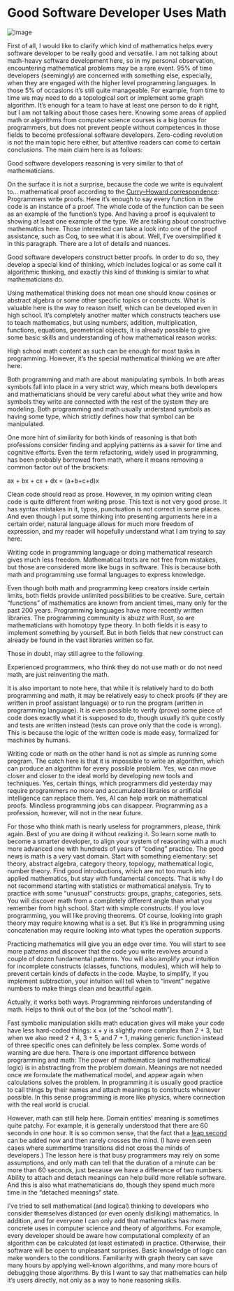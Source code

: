 # Good Software Developer Uses Math

![image](https://miro.medium.com/max/700/0*aMbj9aUh2loFsNgo)

First of all, I would like to clarify which kind of mathematics helps every software developer to be really good and versatile. I am not talking about math-heavy software development here, so in my personal observation, encountering mathematical problems may be a rare event. 95% of time developers (seemingly) are concerned with something else, especially, when they are engaged with the higher level programming languages. In those 5% of occasions it’s still quite manageable. For example, from time to time we may need to do a topological sort or implement some graph algorithm. It’s enough for a team to have at least one person to do it right, but I am not talking about those cases here. Knowing some areas of applied math or algorithms from computer science courses is a big bonus for programmers, but does not prevent people without competences in those fields to become professional software developers. Zero-coding revolution is not the main topic here either, but attentive readers can come to certain conclusions. The main claim here is as follows:

Good software developers reasoning is very similar to that of mathematicians.

On the surface it is not a surprise, because the code we write is equivalent to… mathematical proof according to the [Curry–Howard correspondence](https://en.wikipedia.org/wiki/Curry%E2%80%93Howard_correspondence): Programmers write proofs. Here it’s enough to say every function in the code is an instance of a proof. The whole code of the function can be seen as an example of the function’s type. And having a proof is equivalent to showing at least one example of the type. We are talking about constructive mathematics here. Those interested can take a look into one of the proof assistance, such as Coq, to see what it is about. Well, I’ve oversimplified it in this paragraph. There are a lot of details and nuances.

Good software developers construct better proofs. In order to do so, they develop a special kind of thinking, which includes logical or as some call it algorithmic thinking, and exactly this kind of thinking is similar to what mathematicians do.

Using mathematical thinking does not mean one should know cosines or abstract algebra or some other specific topics or constructs. What is valuable here is the way to reason itself, which can be developed even in high school. It’s completely another matter which constructs teachers use to teach mathematics, but using numbers, addition, multiplication, functions, equations, geometrical objects, it is already possible to give some basic skills and understanding of how mathematical reason works.

High school math content as such can be enough for most tasks in programming. However, it’s the special mathematical thinking we are after here.


Both programming and math are about manipulating symbols. In both areas symbols fall into place in a very strict way, which means both developers and mathematicians should be very careful about what they write and how symbols they write are connected with the rest of the system they are modeling. Both programming and math usually understand symbols as having some type, which strictly defines how that symbol can be manipulated.

One more hint of similarity for both kinds of reasoning is that both professions consider finding and applying patterns as a saver for time and cognitive efforts. Even the term refactoring, widely used in programming, has been probably borrowed from math, where it means removing a common factor out of the brackets:

ax + bx + cx + dx = (a+b+c+d)x

Clean code should read as prose. However, in my opinion writing clean code is quite different from writing prose. This text is not very good prose. It has syntax mistakes in it, typos, punctuation is not correct in some places. And even though I put some thinking into presenting arguments here in a certain order, natural language allows for much more freedom of expression, and my reader will hopefully understand what I am trying to say here.

Writing code in programming language or doing mathematical research gives much less freedom. Mathematical texts are not free from mistakes, but those are considered more like bugs in software. This is because both math and programming use formal languages to express knowledge.

Even though both math and programming keep creators inside certain limits, both fields provide unlimited possibilities to be creative. Sure, certain “functions” of mathematics are known from ancient times, many only for the past 200 years. Programming languages have more recently written libraries. The programming community is abuzz with Rust, so are mathematicians with homotopy type theory. In both fields it is easy to implement something by yourself. But in both fields that new construct can already be found in the vast libraries written so far.

Those in doubt, may still agree to the following:

Experienced programmers, who think they do not use math or do not need math, are just reinventing the math.

It is also important to note here, that while it is relatively hard to do both programming and math, it may be relatively easy to check proofs (if they are written in proof assistant language) or to run the program (written in programming language). It is even possible to verify (prove) some piece of code does exactly what it is supposed to do, though usually it’s quite costly and tests are written instead (tests can prove only that the code is wrong). This is because the logic of the written code is made easy, formalized for machines by humans.

Writing code or math on the other hand is not as simple as running some program. The catch here is that it is impossible to write an algorithm, which can produce an algorithm for every possible problem. Yes, we can move closer and closer to the ideal world by developing new tools and techniques. Yes, certain things, which programmers did yesterday may require programmers no more and accumulated libraries or artificial intelligence can replace them. Yes, AI can help work on mathematical proofs. Mindless programming jobs can disappear. Programming as a profession, however, will not in the near future.

For those who think math is nearly useless for programmers, please, think again. Best of you are doing it without realizing it. So learn some math to become a smarter developer, to align your system of reasoning with a much more advanced one with hundreds of years of “coding” practice. The good news is math is a very vast domain. Start with something elementary: set theory, abstract algebra, category theory, topology, mathematical logic, number theory. Find good introductions, which are not too much into applied mathematics, but stay with fundamental concepts. That is why I do not recommend starting with statistics or mathematical analysis. Try to practice with some “unusual” constructs: groups, graphs, categories, sets. You will discover math from a completely different angle than what you remember from high school. Start with simple constructs. If you love programming, you will like proving theorems. Of course, looking into graph theory may require knowing what is a set. But it’s like in programming using concatenation may require looking into what types the operation supports.

Practicing mathematics will give you an edge over time. You will start to see more patterns and discover that the code you write revolves around a couple of dozen fundamental patterns. You will also amplify your intuition for incomplete constructs (classes, functions, modules), which will help to prevent certain kinds of defects in the code. Maybe, to simplify, if you implement subtraction, your intuition will tell when to “invent” negative numbers to make things clean and beautiful again.

Actually, it works both ways. Programming reinforces understanding of math. Helps to think out of the box (of the “school math”).


Fast symbolic manipulation skills math education gives will make your code have less hard-coded things: x + y is slightly more complex than 2 + 3, but when we also need 2 + 4, 3 + 5, and 7 + 1, making generic function instead of three specific ones can definitely be less complex. Some words of warning are due here. There is one important difference between programming and math: The power of mathematics (and mathematical logic) is in abstracting from the problem domain. Meanings are not needed once we formulate the mathematical model, and appear again when calculations solves the problem. In programming it is usually good practice to call things by their names and attach meanings to constructs whenever possible. In this sense programming is more like physics, where connection with the real world is crucial.

However, math can still help here. Domain entities’ meaning is sometimes quite patchy. For example, it is generally understood that there are 60 seconds in one hour. It is so common sense, that the fact that a [leap second](https://en.wikipedia.org/wiki/Leap_second) can be added now and then rarely crosses the mind. (I have even seen cases where summertime transitions did not cross the minds of developers.) The lesson here is that busy programmers may rely on some assumptions, and only math can tell that the duration of a minute can be more than 60 seconds, just because we have a difference of two numbers. Ability to attach and detach meanings can help build more reliable software. And this is also what mathematicians do, though they spend much more time in the “detached meanings” state.

I’ve tried to sell mathematical (and logical) thinking to developers who consider themselves distanced (or even openly disliking) mathematics. In addition, and for everyone I can only add that mathematics has more concrete uses in computer science and theory of algorithms. For example, every developer should be aware how computational complexity of an algorithm can be calculated (at least estimated) in practice. Otherwise, their software will be open to unpleasant surprises. Basic knowledge of logic can make wonders to the conditions. Familiarity with graph theory can save many hours by applying well-known algorithms, and many more hours of debugging those algorithms. By this I want to say that mathematics can help it’s users directly, not only as a way to hone reasoning skills.